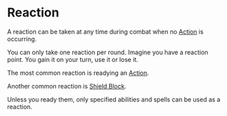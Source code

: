 # Reaction

A reaction can be taken at any time during combat when no [Action](Action.md) is occurring.

You can only take one reaction per round.
	Imagine you have a reaction point. You gain it on your turn, use it or lose it.

The most common reaction is readying an [Action](Action.md).

Another common reaction is [Shield Block](../Items/Equipment/Armor.md).

Unless you ready them, only specified abilities and spells can be used as a reaction.